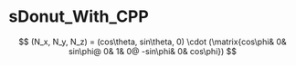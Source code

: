 # sDonut_With_CPP

$$
(N_x, N_y, N_z) = (cos\theta, sin\theta, 0) \cdot (\matrix{cos\phi& 0& sin\phi@ 0& 1& 0@ -sin\phi& 0& cos\phi})
$$
